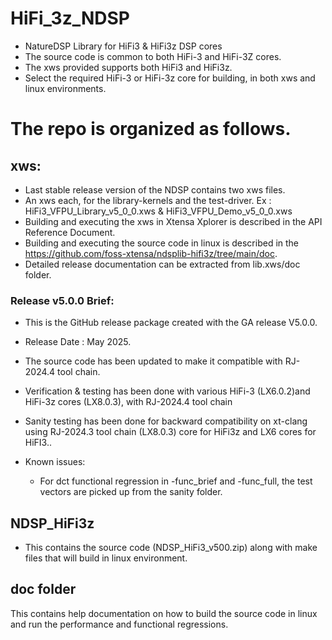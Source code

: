 # HiFi_3z_NDSP
* NatureDSP Library for HiFi3 & HiFi3z DSP cores
* The source code is common to both HiFi-3 and HiFi-3Z cores.
* The xws provided supports both HiFi3 and HiFi3z.  
* Select the required HiFi-3 or HiFi-3z core for building, in both xws and linux environments. 

# The repo is organized as follows.

## xws:
  * Last stable release version of the NDSP contains two xws files.
  * An xws each, for the library-kernels and the test-driver.
    Ex : HiFi3_VFPU_Library_v5_0_0.xws & HiFi3_VFPU_Demo_v5_0_0.xws
  * Building and executing the xws in Xtensa Xplorer is described in the API Reference Document. 
  * Building and executing the source code in linux is described in the https://github.com/foss-xtensa/ndsplib-hifi3z/tree/main/doc. 
  * Detailed release documentation can be extracted from lib.xws/doc folder.

### Release v5.0.0 Brief:
- This is the GitHub release package created with the GA release V5.0.0. 
* Release Date : May 2025.
* The source code has been updated to make it compatible with RJ-2024.4 tool chain.
* Verification & testing has been done with various HiFi-3 (LX6.0.2)and HiFi-3z cores (LX8.0.3), with RJ-2024.4 tool chain 
* Sanity testing has been done for backward compatibility on xt-clang using RJ-2024.3 tool chain (LX8.0.3) core for HiFi3z and LX6 cores for HiFI3..   

* Known issues: 
  - For dct functional regression in -func_brief and -func_full, the test vectors are picked up from the sanity folder.   
   
## NDSP_HiFi3z
* This contains the source code (NDSP_HiFi3_v500.zip) along with make files that will build in linux environment.  

## doc folder
This contains help documentation on how to build the source code in linux and run the performance and functional regressions. 
